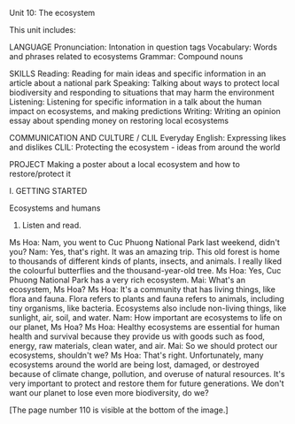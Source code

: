 Unit 10: The ecosystem

This unit includes:

LANGUAGE
Pronunciation: Intonation in question tags
Vocabulary: Words and phrases related to ecosystems
Grammar: Compound nouns

SKILLS
Reading: Reading for main ideas and specific information in an article about a national park
Speaking: Talking about ways to protect local biodiversity and responding to situations that may harm the environment
Listening: Listening for specific information in a talk about the human impact on ecosystems, and making predictions
Writing: Writing an opinion essay about spending money on restoring local ecosystems

COMMUNICATION AND CULTURE / CLIL
Everyday English: Expressing likes and dislikes
CLIL: Protecting the ecosystem - ideas from around the world

PROJECT
Making a poster about a local ecosystem and how to restore/protect it

I. GETTING STARTED

Ecosystems and humans

1. Listen and read.

Ms Hoa: Nam, you went to Cuc Phuong National Park last weekend, didn't you?
Nam: Yes, that's right. It was an amazing trip. This old forest is home to thousands of different kinds of plants, insects, and animals. I really liked the colourful butterflies and the thousand-year-old tree.
Ms Hoa: Yes, Cuc Phuong National Park has a very rich ecosystem.
Mai: What's an ecosystem, Ms Hoa?
Ms Hoa: It's a community that has living things, like flora and fauna. Flora refers to plants and fauna refers to animals, including tiny organisms, like bacteria. Ecosystems also include non-living things, like sunlight, air, soil, and water.
Nam: How important are ecosystems to life on our planet, Ms Hoa?
Ms Hoa: Healthy ecosystems are essential for human health and survival because they provide us with goods such as food, energy, raw materials, clean water, and air.
Mai: So we should protect our ecosystems, shouldn't we?
Ms Hoa: That's right. Unfortunately, many ecosystems around the world are being lost, damaged, or destroyed because of climate change, pollution, and overuse of natural resources. It's very important to protect and restore them for future generations. We don't want our planet to lose even more biodiversity, do we?

[The page number 110 is visible at the bottom of the image.]